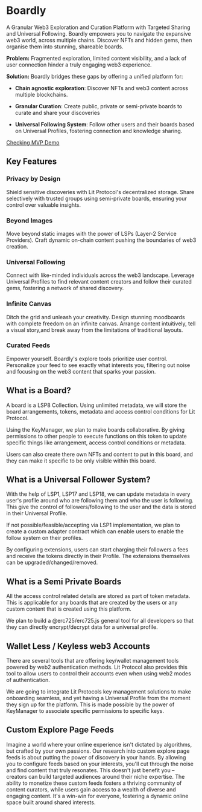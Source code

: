 # Boardly

A Granular Web3 Exploration and Curation Platform with Targeted Sharing and Universal Following.
Boardly empowers you to navigate the expansive web3 world, across multiple chains. Discover NFTs and hidden gems, then organise them into stunning, shareable boards.

**Problem:** Fragmented exploration, limited content visibility, and a lack of user connection hinder a truly engaging web3 experience.

**Solution:** Boardly bridges these gaps by offering a unified platform for:

- **Chain agnostic exploration**: Discover NFTs and web3 content across multiple blockchains.

- **Granular Curation**: Create public, private or semi-private boards to curate and share your discoveries

- **Universal Following System**: Follow other users and their boards based on Universal Profiles, fostering connection and knowledge sharing.

[Checking MVP Demo](https://alpha.boardly.xyz)

## Key Features

### Privacy by Design
Shield sensitive discoveries with Lit Protocol's decentralized storage. Share selectively with trusted groups using semi-private boards, ensuring your control over valuable insights.

### Beyond Images
Move beyond static images with the power of LSPs (Layer-2 Service Providers). Craft dynamic on-chain content pushing the boundaries of web3 creation.

### Universal Following
Connect with like-minded individuals across the web3 landscape. Leverage Universal Profiles to find relevant content creators and follow their curated gems, fostering a network of shared discovery.

### Infinite Canvas
Ditch the grid and unleash your creativity. Design stunning moodboards with complete freedom on an infinite canvas. Arrange content intuitively, tell a visual story,and break away from the limitations of traditional layouts.

### Curated Feeds
Empower yourself. Boardly's explore tools prioritize user control. Personalize your feed to see exactly what interests you, filtering out noise and focusing on the web3 content that sparks your passion.

## What is a Board?

A board is a LSP8 Collection. Using unlimited metadata, we will store the board arrangements, tokens, metadata and access control conditions for Lit Protocol.

Using the KeyManager, we plan to make boards collaborative. By giving permissions to other people to execute functions on this token to update specific things like arrangement, access control conditions or metadata.

Users can also create there own NFTs and content to put in this board, and they can make it specific to be only visible within this board.

## What is a Universal Follower System?

With the help of LSP1, LSP17 and LSP18, we can update metadata in every user's profile around who are following them and who the user is following. This give the control of followers/following to the user and the data is stored in their Universal Profile.

If not possible/feasible/accepting via LSP1 implementation, we plan to create a custom adapter contract which can enable users to enable the follow system on their profiles.

By configuring extensions, users can start charging their followers a fees and receive the tokens directly in their Profile. The extensions themselves can be upgraded/changed/removed.

## What is a Semi Private Boards

All the access control related details are stored as part of token metadata. This is applicable for any boards that are created by the users or any custom content that is created using this platform.

We plan to build a @erc725/erc725.js general tool for all developers so that they can directly encrypt/decrypt data for a universal profile.

## Wallet Less / Keyless web3 Accounts

There are several tools that are offering key/wallet management tools powered by web2 authentication methods. Lit Protocol also provides this tool to allow users to control their accounts even when using web2 modes of authentication.

We are going to integrate Lit Protocols key management solutions to make onboarding seamless, and yet having a Universal Profile from the moment they sign up for the platform. This is made possible by the power of KeyManager to associate specific permissions to specific keys.

## Custom Explore Page Feeds

Imagine a world where your online experience isn't dictated by algorithms, but crafted by your own passions. Our research into custom explore page feeds is about putting the power of discovery in your hands. By allowing you to configure feeds based on your interests, you'll cut through the noise and find content that truly resonates. This doesn't just benefit you – creators can build targeted audiences around their niche expertise. The ability to monetize these custom feeds fosters a thriving community of content curators, while users gain access to a wealth of diverse and engaging content. It's a win-win for everyone, fostering a dynamic online space built around shared interests.